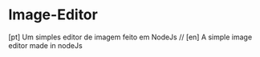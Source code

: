 # Image-Editor
[pt] Um simples editor de imagem feito em NodeJs //  [en] A simple image editor made in nodeJs
